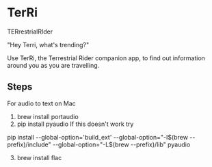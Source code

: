# TerRi
TERrestrialRIder

"Hey Terri, what's trending?"

Use TerRi, the Terrestrial Rider companion app, to find out information around you as you are travelling.

## Steps

For audio to text on Mac

1. brew install portaudio
2. pip install pyaudio
If this doesn't work try

pip install --global-option='build_ext' --global-option="-I$(brew --prefix)/include" --global-option="-L$(brew --prefix)/lib" pyaudio

3. brew install flac
